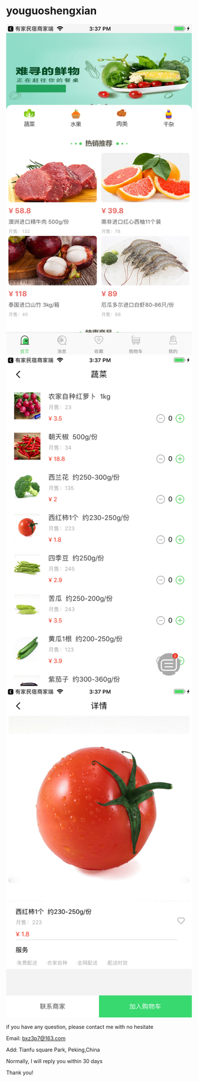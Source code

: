 # youguoshengxian

![image](https://github.com/JaneMayan/youguoshengxian/blob/master/1.png)
![image](https://github.com/JaneMayan/youguoshengxian/blob/master/2.png)
![image](https://github.com/JaneMayan/youguoshengxian/blob/master/3.png)

if you have any question, please contact me with no hesitate

Email: bxz3p7@163.com

Add: Tianfu square Park, Peking,China

Normally, I will reply you within 30 days

Thank you!
